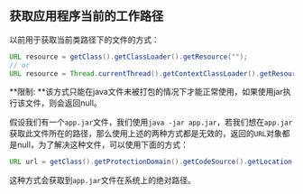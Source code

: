 ## 获取应用程序当前的工作路径

以前用于获取当前类路径下的文件的方式：

```java
URL resource = getClass().getClassLoader().getResource("");
// or
URL resource = Thread.currentThread().getContextClassLoader().getResource("");
```

**限制: **该方式只能在java文件未被打包的情况下才能正常使用，如果使用jar执行该文件，则会返回null。

假设我们有一个`app.jar`文件，我们使用`java -jar app.jar`，若我们想在`app.jar`获取此文件所在的路径，那么使用上述的两种方式都是无效的，返回的`URL`对象都是null，为了解决这种文件，可以使用下面的方式：

```java
URL url = getClass().getProtectionDomain().getCodeSource().getLocation();
```

这种方式会获取到`app.jar`文件在系统上的绝对路径。